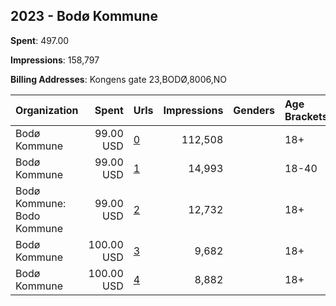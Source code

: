 ## 2023 - Bodø Kommune 
**Spent**: 497.00

**Impressions**: 158,797

**Billing Addresses**: Kongens gate 23,BODØ,8006,NO

|Organization|Spent|Urls|Impressions|Genders|Age Brackets|Country Codes|
|:---|---:|:---|---:|:---|:---|:---|
|Bodø Kommune|99.00 USD|[0](https://www.snap.com/political-ads/asset/510b2a3d9f5b2f765ade4085c32fddd328f6e73b403f865c7337ef9e4dd5e2d6?mediaType=mp4)|112,508||18+|norway|
|Bodø Kommune|99.00 USD|[1](https://www.snap.com/political-ads/asset/41788cb41399916ce5e3015a3388a4d07605a66f1cb04505577528fb48718f68?mediaType=mp4)|14,993||18-40|norway|
|Bodø Kommune: Bodo Kommune|99.00 USD|[2](https://www.snap.com/political-ads/asset/49dcb44b2b55c7ad983008cd8cb82ebb9ce3052f5fa547a0a7ac1e81c818ee97?mediaType=mp4)|12,732||18+|norway|
|Bodø Kommune|100.00 USD|[3](https://www.snap.com/political-ads/asset/77abb1f6c82480f48103290cfd00f0571f7700c64fe875c678aa186bd9b4dd57?mediaType=mp4)|9,682||18+|norway|
|Bodø Kommune|100.00 USD|[4](https://www.snap.com/political-ads/asset/8541c3e2f34c4777374b6749a8fc0d0aaa225f820afb03f806449bfe151baa6c?mediaType=mp4)|8,882||18+|norway|
